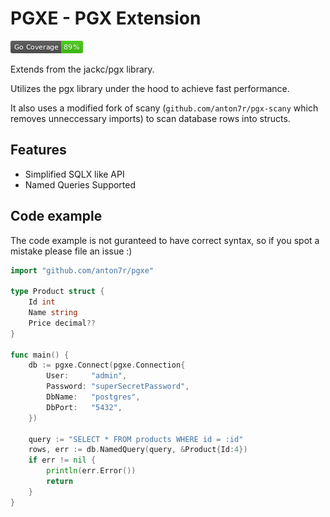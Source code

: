 # PGXE - PGX Extension

![Coverage](./coverage_badge.png)

Extends from the jackc/pgx library.

Utilizes the pgx library under the hood to achieve fast performance.

It also uses a modified fork of scany (`github.com/anton7r/pgx-scany` which removes unneccessary imports) to scan database rows into structs.

## Features

- Simplified SQLX like API
- Named Queries Supported

## Code example

The code example is not guranteed to have correct syntax, so if you spot a mistake please file an issue :)

```go
import "github.com/anton7r/pgxe"

type Product struct {
    Id int
    Name string
    Price decimal??
}

func main() {
    db := pgxe.Connect(pgxe.Connection{
        User:     "admin",
        Password: "superSecretPassword",
        DbName:   "postgres",
        DbPort:   "5432",
    })

    query := "SELECT * FROM products WHERE id = :id"
    rows, err := db.NamedQuery(query, &Product{Id:4})
    if err != nil {
        println(err.Error())
        return
    }
}
```
